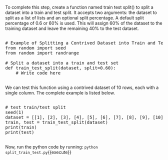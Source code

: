 To complete this step, create a function named train test split() to split a dataset into a train and test split.
It accepts two arguments: the dataset to split as a list of lists and an optional split percentage.
A default split percentage of 0.6 or 60% is used. This will assign 60% of the dataset to the
training dataset and leave the remaining 40% to the test dataset.

<pre class="file" data-filename="split_train_test.py" data-target="replace">

# Example of Splitting a Contrived Dataset into Train and Test
from random import seed
from random import randrange

# Split a dataset into a train and test set
def train_test_split(dataset, split=0.60):
    # Write code here

</pre>

We can test this function using a contrived dataset of 10 rows, each with a single column.
The complete example is listed below.

<pre class="file" data-filename="split_train_test.py">

# test train/test split
seed(1)
dataset = [[1], [2], [3], [4], [5], [6], [7], [8], [9], [10]]
train, test = train_test_split(dataset)
print(train)
print(test)

</pre>

Now, run the python code by running: `python split_train_test.py`{{execute}}